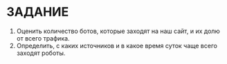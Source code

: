 # ЗАДАНИЕ

1. Оценить количество ботов, которые заходят на наш сайт, и их долю от всего трафика.
2. Определить, с каких источников и в какое время суток чаще всего заходят роботы.